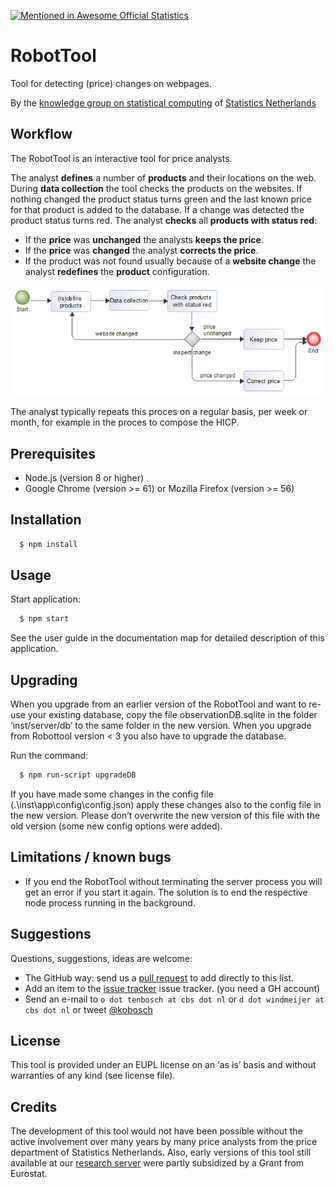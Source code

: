 [![Mentioned in Awesome Official Statistics ](https://awesome.re/mentioned-badge.svg)](http://www.awesomeofficialstatistics.org)

# RobotTool
Tool for detecting (price) changes on webpages.

By the [knowledge group on statistical computing](https://github.com/SNStatComp) of [Statistics Netherlands](https://www.cbs.nl/en-gb)

## Workflow
The RobotTool is an interactive tool for price analysts.

The analyst **defines** a number of **products** and their locations on the web.
During **data collection** the tool checks the products on the websites.
If nothing changed the product status turns green and the last known price for that product is added to the database.
If a change was detected the product status turns red.
The analyst **checks** all **products with status red**:
- If the **price** was **unchanged** the analysts **keeps the price**.
- If the **price** was **changed** the analyst **corrects the price**.
- If the product was not found usually because of a **website change** the analyst **redefines** the **product** configuration.

![Workflow](workflow.png)

The analyst typically repeats this proces on a regular basis, per week or month, for example in the proces to compose the HICP.

## Prerequisites
- Node.js (version 8 or higher)
- Google Chrome (version >= 61) or Mozilla Firefox (version >= 56)

## Installation

```bash
  $ npm install
```

## Usage

Start application:
```bash
  $ npm start
```

See the user guide in the documentation map for detailed description of this application.

## Upgrading
When you upgrade from an earlier version of the RobotTool and want to re-use your existing database, copy the file observationDB.sqlite in the folder ‘inst/server/db’ to the same folder in the new version.
When you upgrade from Robottool version < 3 you also have to upgrade the database.

Run the command:
```bash
  $ npm run-script upgradeDB
```

If you have made some changes in the config file (.\inst\app\config\config.json) apply these changes also to the config file in the new version. Please don’t overwrite the new version of this file with the old version (some new config options were added).

## Limitations / known bugs
- If you end the RobotTool without terminating the server process you will get an error if you start it again. The solution is to end the respective node process running in the background.

## Suggestions
Questions, suggestions, ideas are welcome: 
- The GitHub way: send us a [pull request](https://help.github.com/articles/creating-a-pull-request/) to add directly to this list.
- Add an item to the [issue tracker](https://github.com/SNStatComp/RobotTool/issues) issue tracker. (you need a GH account)
- Send an e-mail to `o dot tenbosch at cbs dot nl` or `d dot windmeijer at cbs dot nl` or tweet [\@kobosch](https://twitter.com/kobosch)

## License
This tool is provided under an EUPL license on an ‘as is’ basis and without warranties of any kind (see license file).

## Credits
The development of this tool would not have been possible without the active involvement over many years by many price analysts from the price department of Statistics Netherlands.
Also, early versions of this tool still available at our [research server](http://research.cbs.nl/Projects/RobotTool) were partly subsidized by a Grant from Eurostat.
